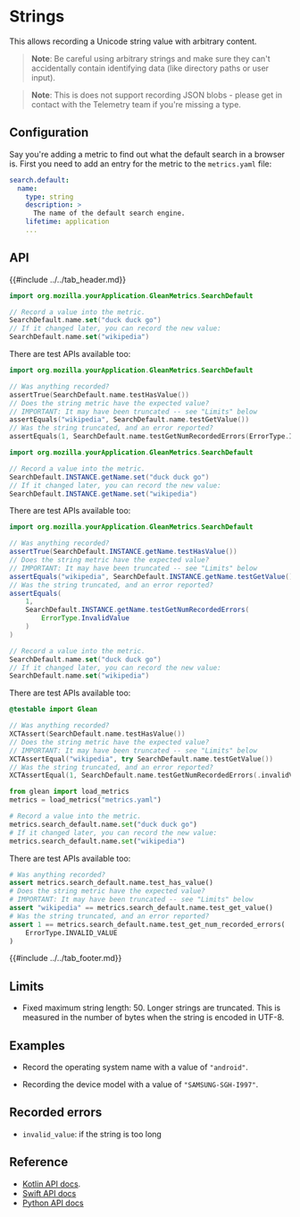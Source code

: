 # Strings

This allows recording a Unicode string value with arbitrary content.

> **Note**: Be careful using arbitrary strings and make sure they can't accidentally contain identifying data (like directory paths or user input).

> **Note**: This is does not support recording JSON blobs - please get in contact with the Telemetry team if you're missing a type.

## Configuration

Say you're adding a metric to find out what the default search in a browser is. First you need to add an entry for the metric to the `metrics.yaml` file:

```YAML
search.default:
  name:
    type: string
    description: >
      The name of the default search engine.
    lifetime: application
    ...
```

## API

{{#include ../../tab_header.md}}

<div data-lang="Kotlin" class="tab">

```Kotlin
import org.mozilla.yourApplication.GleanMetrics.SearchDefault

// Record a value into the metric.
SearchDefault.name.set("duck duck go")
// If it changed later, you can record the new value:
SearchDefault.name.set("wikipedia")
```

There are test APIs available too:

```Kotlin
import org.mozilla.yourApplication.GleanMetrics.SearchDefault

// Was anything recorded?
assertTrue(SearchDefault.name.testHasValue())
// Does the string metric have the expected value?
// IMPORTANT: It may have been truncated -- see "Limits" below
assertEquals("wikipedia", SearchDefault.name.testGetValue())
// Was the string truncated, and an error reported?
assertEquals(1, SearchDefault.name.testGetNumRecordedErrors(ErrorType.InvalidValue))
```

</div>

<div data-lang="Java" class="tab">

```Java
import org.mozilla.yourApplication.GleanMetrics.SearchDefault

// Record a value into the metric.
SearchDefault.INSTANCE.getName.set("duck duck go")
// If it changed later, you can record the new value:
SearchDefault.INSTANCE.getName.set("wikipedia")
```

There are test APIs available too:

```Java
import org.mozilla.yourApplication.GleanMetrics.SearchDefault

// Was anything recorded?
assertTrue(SearchDefault.INSTANCE.getName.testHasValue())
// Does the string metric have the expected value?
// IMPORTANT: It may have been truncated -- see "Limits" below
assertEquals("wikipedia", SearchDefault.INSTANCE.getName.testGetValue())
// Was the string truncated, and an error reported?
assertEquals(
    1, 
    SearchDefault.INSTANCE.getName.testGetNumRecordedErrors(
        ErrorType.InvalidValue
    )
)
```

</div>

<div data-lang="Swift" class="tab">

```Swift
// Record a value into the metric.
SearchDefault.name.set("duck duck go")
// If it changed later, you can record the new value:
SearchDefault.name.set("wikipedia")
```

There are test APIs available too:

```Swift
@testable import Glean

// Was anything recorded?
XCTAssert(SearchDefault.name.testHasValue())
// Does the string metric have the expected value?
// IMPORTANT: It may have been truncated -- see "Limits" below
XCTAssertEqual("wikipedia", try SearchDefault.name.testGetValue())
// Was the string truncated, and an error reported?
XCTAssertEqual(1, SearchDefault.name.testGetNumRecordedErrors(.invalidValue))
```

</div>

<div data-lang="Python" class="tab">

```Python
from glean import load_metrics
metrics = load_metrics("metrics.yaml")

# Record a value into the metric.
metrics.search_default.name.set("duck duck go")
# If it changed later, you can record the new value:
metrics.search_default.name.set("wikipedia")
```

There are test APIs available too:

```Python
# Was anything recorded?
assert metrics.search_default.name.test_has_value()
# Does the string metric have the expected value?
# IMPORTANT: It may have been truncated -- see "Limits" below
assert "wikipedia" == metrics.search_default.name.test_get_value()
# Was the string truncated, and an error reported?
assert 1 == metrics.search_default.name.test_get_num_recorded_errors(
    ErrorType.INVALID_VALUE
)
```

</div>

{{#include ../../tab_footer.md}}

## Limits

* Fixed maximum string length: 50. Longer strings are truncated. This is measured in the number of bytes when the string is encoded in UTF-8.

## Examples

* Record the operating system name with a value of `"android"`.

* Recording the device model with a value of `"SAMSUNG-SGH-I997"`.

## Recorded errors

* `invalid_value`: if the string is too long

## Reference

* [Kotlin API docs](../../../javadoc/glean/mozilla.telemetry.glean.private/-string-metric-type/index.html).
* [Swift API docs](../../../swift/Classes/StringMetricType.html)
* [Python API docs](../../../python/glean/metrics/string.html)
